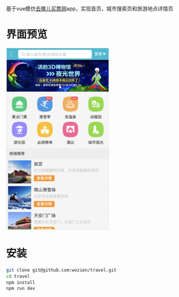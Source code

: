 基于vue模仿[去哪儿买票网](http://touch.piao.qunar.com/)app，实现首页，城市搜索页和旅游地点详情页

# 界面预览

<img src="./src/assets/img/1.png" width="280">

# 安装

```bash
git clone git@github.com:wozien/travel.git
cd travel
npm install
npm run dev
```